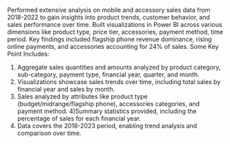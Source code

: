 Performed extensive analysis on mobile and accessory sales data from 2018-2022 to gain insights into product trends, customer behavior, and sales performance over time. Built visualizations in Power BI across various dimensions like product type, price tier, accessories, payment method, time period. Key findings included flagship phone revenue dominance, rising online payments, and accessories accounting for 24% of sales.
Some Key Point Includes:
1) Aggregate sales quantities and amounts analyzed by product category, sub-category, payment type, financial year, quarter, and month.
2) Visualizations showcase sales trends over time, including total sales by financial year and sales by month.
3) Sales analyzed by attributes like product type (budget/midrange/flagship phone), accessories categories, and payment method.
4)Summary statistics provided, including the percentage of sales for each financial year.
5) Data covers the 2018-2023 period, enabling trend analysis and comparison over time.
